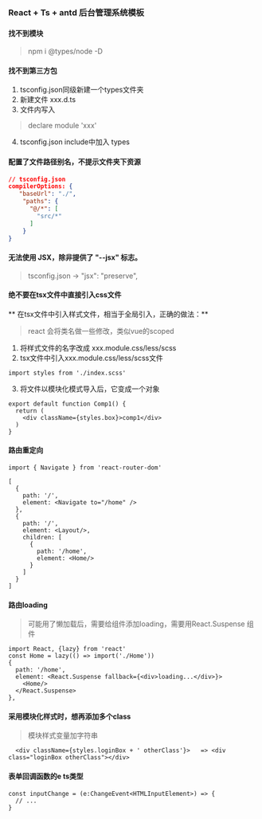### React + Ts + antd 后台管理系统模板

#### 找不到模块
> npm i @types/node -D

#### 找不到第三方包
1. tsconfig.json同级新建一个types文件夹
2. 新建文件 xxx.d.ts
3. 文件内写入
> declare module 'xxx'

4. tsconfig.json  include中加入 types

#### 配置了文件路径别名，不提示文件夹下资源
```json
// tsconfig.json
compilerOptions: {
   "baseUrl": "./",
    "paths": {
      "@/*": [
        "src/*"
      ]
    }
}
```

#### 无法使用 JSX，除非提供了 "--jsx" 标志。
> tsconfig.json -> "jsx": "preserve",

#### 绝不要在tsx文件中直接引入css文件
** 在tsx文件中引入样式文件，相当于全局引入，正确的做法：**
> react 会将类名做一些修改，类似vue的scoped
1. 将样式文件的名字改成 xxx.module.css/less/scss
2. tsx文件中引入xxx.module.css/less/scss文件
```tsx
import styles from './index.scss'
```
3. 将文件以模块化模式导入后，它变成一个对象
```tsx
export default function Comp1() {
  return (
    <div className={styles.box}>comp1</div>
  )
}
```
#### 路由重定向
```tsx
import { Navigate } from 'react-router-dom'

[
  {
    path: '/',
    element: <Navigate to="/home" />
  },
  {
    path: '/',
    element: <Layout/>,
    children: [
      {
        path: '/home',
        element: <Home/>
      }
    ]
  }
]
```
#### 路由loading
> 可能用了懒加载后，需要给组件添加loading，需要用React.Suspense 组件
```tsx
import React, {lazy} from 'react'
const Home = lazy(() => import('./Home'))
{
  path: '/home',
  element: <React.Suspense fallback={<div>loading...</div>}>
    <Home/>
  </React.Suspense>
},
```

#### 采用模块化样式时，想再添加多个class
> 模块样式变量加字符串
```tsx
  <div className={styles.loginBox + ' otherClass'}>   => <div class="loginBox otherClass"></div>
```

#### 表单回调函数的e ts类型
```tsx
const inputChange = (e:ChangeEvent<HTMLInputElement>) => {
  // ...
}
```
